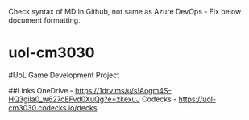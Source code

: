 Check syntax of MD in Github, not same as Azure DevOps - Fix below document formatting.

# uol-cm3030
#UoL Game Development Project

##Links
OneDrive - https://1drv.ms/u/s!Aogm4S-HQ3gila0_w627oEFvd0XuQg?e=zkexuJ
Codecks - https://uol-cm3030.codecks.io/decks
